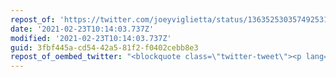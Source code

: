 ```yaml
---
repost_of: 'https://twitter.com/joeyviglietta/status/1363525303574925312'
date: '2021-02-23T10:14:03.737Z'
modified: '2021-02-23T10:14:03.737Z'
guid: 3fbf445a-cd54-42a5-81f2-f0402cebb8e3
repost_of_oembed_twitter: "<blockquote class=\"twitter-tweet\"><p lang=\"en\" dir=\"ltr\">woody allen: i’m married to my girlfriend’s daughter. check out my famous film Manhattan where i play a pedophile<br><br>society: the man is an enigma. what is truth and what is fiction? it’s impossible to tell</p>&mdash; Joey \U0001F9C4 (@joeyviglietta) <a href=\"https://twitter.com/joeyviglietta/status/1363525303574925312?ref_src=twsrc%5Etfw\">February 21, 2021</a></blockquote>\n<script async src=\"https://platform.twitter.com/widgets.js\" charset=\"utf-8\"></script>\n"
---
```

 

